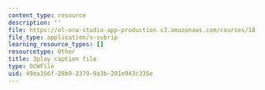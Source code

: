 ```yaml
---
content_type: resource
description: ''
file: https://ol-ocw-studio-app-production.s3.amazonaws.com/courses/18-01sc-single-variable-calculus-fall-2010/49ea356f28b923799a3b201e943c335e_Bv9kVDcj7yo.srt
file_type: application/x-subrip
learning_resource_types: []
resourcetype: Other
title: 3play caption file
type: OCWFile
uid: 49ea356f-28b9-2379-9a3b-201e943c335e
---
```


